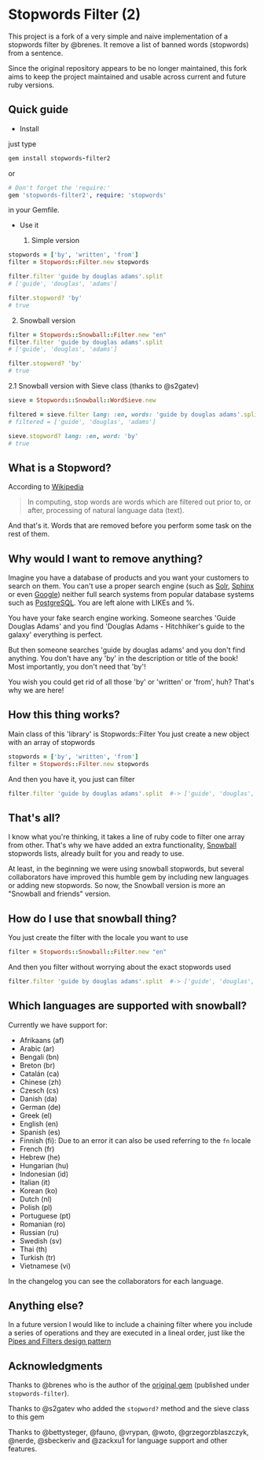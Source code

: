 Stopwords Filter (2)
================

This project is a fork of a very simple and naive implementation of a stopwords filter by @brenes. It remove a list of banned words (stopwords) from a sentence.

Since the original repository appears to be no longer maintained, this fork aims to keep the project maintained and usable across current and future ruby versions.

Quick guide
-----------

* Install

just type

```ruby
gem install stopwords-filter2
```

or

```ruby
# Don't forget the 'require:'
gem 'stopwords-filter2', require: 'stopwords'
```

in your Gemfile.

* Use it

  1. Simple version

```ruby
stopwords = ['by', 'written', 'from']
filter = Stopwords::Filter.new stopwords

filter.filter 'guide by douglas adams'.split
# ['guide', 'douglas', 'adams']

filter.stopword? 'by'
# true
```

  2. Snowball version


```ruby
filter = Stopwords::Snowball::Filter.new "en"
filter.filter 'guide by douglas adams'.split
# ['guide', 'douglas', 'adams']

filter.stopword? 'by'
# true
```

  2.1 Snowball version with Sieve class (thanks to @s2gatev)

```ruby
sieve = Stopwords::Snowball::WordSieve.new

filtered = sieve.filter lang: :en, words: 'guide by douglas adams'.split
# filtered = ['guide', 'douglas', 'adams']

sieve.stopword? lang: :en, word: 'by'
# true
```



What is a Stopword?
-------------------

According to [Wikipedia][wikipedia_stopwords]

> In computing, stop words are words which are filtered out prior to, or after, processing of natural language data (text).

And that's it. Words that are removed before you perform some task on the rest of them.

Why would I want to remove anything?
------------------------------------

Imagine you have a database of products and you want your customers to search on them. You can't use a proper search engine (such as [Solr][solr], [Sphinx][sphinx] or even [Google][google]) neither full search systems from popular database systems such as [PostgreSQL][postgre]. You are left alone with LIKEs and %.

You have your fake search engine working. Someone searches 'Guide Douglas Adams' and you find 'Douglas Adams - Hitchhiker's guide to the galaxy' everything is perfect.

But then someone searches 'guide by douglas adams' and you don't find anything. You don't have any 'by' in the description or title of the book! Most importantly, you don't need that 'by'!

You wish you could get rid of all those 'by' or 'written' or 'from', huh? That's why we are here!

How this thing works?
---------------------

Main class of this 'library' is Stopwords::Filter You just create a new object with an array of stopwords

```ruby
stopwords = ['by', 'written', 'from']
filter = Stopwords::Filter.new stopwords
```

And then you have it, you just can filter

```ruby
filter.filter 'guide by douglas adams'.split  #-> ['guide', 'douglas', 'adams']
```

That's all?
-----------

I know what you're thinking, it takes a line of ruby code to filter one array from other. That's why we have added an extra functionality, [Snowball][wikipedia_snowball] stopwords lists, already built for you and ready to use.

At least, in the beginning we were using snowball stopwords, but several collaborators have improved this humble gem by including new languages or adding new stopwords. So now, the Snowball version is more an "Snowball and friends" version.

How do I use that snowball thing?
---------------------------------

You just create the filter with the locale you want to use

```ruby
filter = Stopwords::Snowball::Filter.new "en"
```

And then you filter without worrying about the exact stopwords used

```ruby
filter.filter 'guide by douglas adams'.split  #-> ['guide', 'douglas', 'adams']
```

Which languages are supported with snowball?
-------------------------------------------

Currently we have support for:

  * Afrikaans (af)
  * Arabic (ar)
  * Bengali (bn)
  * Breton (br)
  * Catalán (ca)
  * Chinese (zh)
  * Czesch (cs)
  * Danish (da)
  * German (de)
  * Greek (el)
  * English (en)
  * Spanish (es)
  * Finnish (fi): Due to an error it can also be used referring to the `fn` locale
  * French (fr)
  * Hebrew (he)
  * Hungarian (hu)
  * Indonesian (id)
  * Italian (it)
  * Korean (ko)
  * Dutch (nl)
  * Polish (pl)
  * Portuguese (pt)
  * Romanian (ro)
  * Russian (ru)
  * Swedish (sv)
  * Thai (th)
  * Turkish (tr)
  * Vietnamese (vi)

In the changelog you can see the collaborators for each language.

Anything else?
--------------

In a future version I would like to include a chaining filter where you include a series of operations and they are executed in a lineal order, just like the [Pipes and Filters design pattern][wikipedia_pipes_filters]

Acknowledgments
----------------

Thanks to @brenes who is the author of the [original gem](https://github.com/brenes/stopwords-filter) (published under `stopwords-filter`).

Thanks to @s2gatev who added the `stopword?` method and the sieve class to this gem

Thanks to @bettysteger, @fauno, @vrypan, @woto, @grzegorzblaszczyk, @nerde, @sbeckeriv and @zackxu1 for language support and other features.

  [wikipedia_stopwords]: http://en.wikipedia.org/wiki/Stopword
  [solr]: https://github.com/sunspot/sunspot
  [sphinx]: https://github.com/freelancing-god/thinking-sphinx
  [google]: https://github.com/alexreisner/google_custom_search
  [postgre]: https://github.com/Casecommons/pg_search
  [wikipedia_snowball]: http://en.wikipedia.org/wiki/Snowball_programming_language
  [wikipedia_pipes_filters]: http://en.wikipedia.org/wiki/Pipes_and_filters

